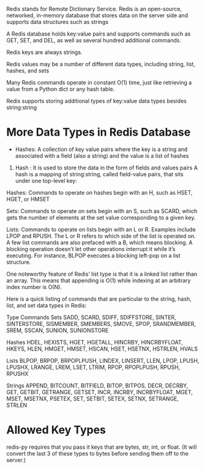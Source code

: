 Redis stands for Remote Dictionary Service.
Redis is an open-source, networked, in-memory database that stores data on the server side and supports data structures such as strings

A Redis database holds key:value pairs and supports commands such as GET, SET, and DEL, as well as several hundred additional commands.

Redis keys are always strings.

Redis values may be a number of different data types, including string, list, hashes, and sets

Many Redis commands operate in constant O(1) time, just like retrieving a value from a Python dict or any hash table.

Redis supports storing additional types of key:value data types besides string:string

# More Data Types in Redis Database 
- Hashes: A collection of key value pairs where the key is a string and associated with a field (also a string) and the value is a list of hashes
1) Hash : It is used to store the data in the form of fields and values pairs
A hash is a mapping of string:string, called field-value pairs, that sits under one top-level key:

Hashes: Commands to operate on hashes begin with an H, such as HSET, HGET, or HMSET

Sets: Commands to operate on sets begin with an S, such as SCARD, which gets the number of elements at the set value corresponding to a given key.

Lists: Commands to operate on lists begin with an L or R. Examples include LPOP and RPUSH. The L or R refers to which side of the list is operated on. A few list commands are also prefaced with a B, which means blocking. A blocking operation doesn’t let other operations interrupt it while it’s executing. For instance, BLPOP executes a blocking left-pop on a list structure.

One noteworthy feature of Redis’ list type is that it is a linked list rather than an array. This means that appending is O(1) while indexing at an arbitrary index number is O(N).

Here is a quick listing of commands that are particular to the string, hash, list, and set data types in Redis:

Type	Commands
Sets	SADD, SCARD, SDIFF, SDIFFSTORE, SINTER, SINTERSTORE, SISMEMBER, SMEMBERS, SMOVE, SPOP, SRANDMEMBER, SREM, SSCAN, SUNION, SUNIONSTORE

Hashes	HDEL, HEXISTS, HGET, HGETALL, HINCRBY, HINCRBYFLOAT, HKEYS, HLEN, HMGET, HMSET, HSCAN, HSET, HSETNX, HSTRLEN, HVALS

Lists	BLPOP, BRPOP, BRPOPLPUSH, LINDEX, LINSERT, LLEN, LPOP, LPUSH, LPUSHX, LRANGE, LREM, LSET, LTRIM, RPOP, RPOPLPUSH, RPUSH, RPUSHX

Strings	APPEND, BITCOUNT, BITFIELD, BITOP, BITPOS, DECR, DECRBY, GET, GETBIT, GETRANGE, GETSET, INCR, INCRBY, INCRBYFLOAT, MGET, MSET, MSETNX, PSETEX, SET, SETBIT, SETEX, SETNX, SETRANGE, STRLEN

# Allowed Key Types

redis-py requires that you pass it keys that are bytes, str, int, or float. (It will convert the last 3 of these types to bytes before sending them off to the server.)